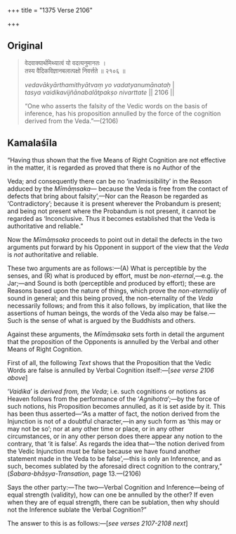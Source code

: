 +++
title = "1375 Verse 2106"

+++
## Original 
>
> वेदवाक्यार्थमिथ्यात्वं यो वदत्यनुमानतः ।  
> तस्य वैदिकविज्ञानबलात्पक्षो निवर्त्तते ॥ २१०६ ॥ 
>
> *vedavākyārthamithyātvaṃ yo vadatyanumānataḥ* \|  
> *tasya vaidikavijñānabalātpakṣo nivarttate* \|\| 2106 \|\| 
>
> “One who asserts the falsity of the Vedic words on the basis of inference, has his proposition annulled by the force of the cognition derived from the Veda.”—(2106)



## Kamalaśīla

“Having thus shown that the five Means of Right Cognition are not effective in the matter, it is regarded as proved that there is no Author of the

Veda; and consequently there can be no ‘inadmissibility’ in the Reason adduced by the *Mīmāṃsaka*— because the Veda is free from the contact of defects that bring about falsity’,—Nor can the Reason be regarded as ‘Contradictory’; because it is present wherever the Probandum is present; and being not present where the Probandum is not present, it cannot be regarded as ‘Inconclusive. Thus it becomes established that the Veda is authoritative and reliable.”

Now the *Mīmāṃsaka* proceeds to point out in detail the defects in the two arguments put forward by his Opponent in support of the view that the *Veda* is *not* authoritative and reliable.

These two arguments are as follows:—(A) What is perceptible by the senses, and (R) what is produced by effort, must be *non-eternal*,—e.g. the Jar;—and Sound is both (perceptible and produced by effort); these are Reasons based upon the nature of things, which prove the *non-eternaliiy* of sound in general; and this being proved, the non-eternality of the *Veda* necessarily follows; and from this it also follows, by implication, that like the assertions of human beings, the words of the Veda also may be false.—Such is the sense of what is argued by the Buddhists and others.

Against these arguments, the *Mīmāṃsaka* sets forth in detail the argument that the proposition of the Opponents is annulled by the Verbal and other Means of Right Cognition.

First of all, the following *Text* shows that the Proposition that the Vedic Words are false is annulled by Verbal Cognition itself:—[*see verse 2106 above*]

‘*Vaidika*’ is *derived from, the Veda*; i.e. such cognitions or notions as Heaven follows from the performance of the ‘*Agnihotra*’;—by the force of such notions, his Proposition becomes annulled, as it is set aside by it. This has been thus asserted—“As a matter of fact, the notion derived from the Injunction is not of a doubtful character,—in any such form as ‘this may or may not be so’; nor at any other time or place, or in any other circumstances, or in any other person does there appear any notion to the contrary, that ‘it is false’. As regards the idea that—‘the notion derived from the Vedic Injunction must be false because we have found another statement made in the Veda to be false’,—this is only an Inference, and as such, becomes sublated by the aforesaid direct cognition to the contrary,” (*Śabara-bhāṣya-Transation*, page 13.—(2106)

Says the other party:—The two—Verbal Cognition and Inference—being of equal strength (validity), how can one be annulled by the other? If even when they are of equal strength, there can be sublation, then why should not the Inference sublate the Verbal Cognition?”

The answer to this is as follows:—[*see verses 2107-2108 next*]


